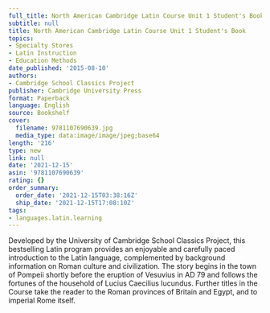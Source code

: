 ```yaml
---
full_title: North American Cambridge Latin Course Unit 1 Student's Book
subtitle: null
title: North American Cambridge Latin Course Unit 1 Student's Book
topics:
- Specialty Stores
- Latin Instruction
- Education Methods
date_published: '2015-08-10'
authors:
- Cambridge School Classics Project
publisher: Cambridge University Press
format: Paperback
language: English
source: Bookshelf
cover:
  filename: 9781107690639.jpg
  media_type: data:image/image/jpeg;base64
length: '216'
type: new
link: null
date: '2021-12-15'
asin: '9781107690639'
rating: {}
order_summary:
  order_date: '2021-12-15T03:38:16Z'
  ship_date: '2021-12-15T17:08:10Z'
tags:
- languages.latin.learning
---
```

Developed by the University of Cambridge School Classics Project, this bestselling Latin program provides an enjoyable and carefully paced introduction to the Latin language, complemented by background information on Roman culture and civilization. The story begins in the town of Pompeii shortly before the eruption of Vesuvius in AD 79 and follows the fortunes of the household of Lucius Caecilius Iucundus. Further titles in the Course take the reader to the Roman provinces of Britain and Egypt, and to imperial Rome itself.
